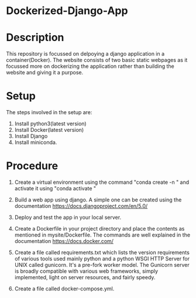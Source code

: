# Dockerized-Django-App

# Description
This repository is focussed on delpoying a django application in a container(Docker). The website consists of two basic static webpages as it focussed more on dockerizing the application rather than building the website and giving it a purpose.

# Setup
The steps involved in the setup are:
1. Install python3(latest version)
2. Install Docker(latest version)
3. Install Django
4. Install miniconda.
   
# Procedure
1. Create a virtual environment using the command "conda create -n <name>" and activate it using "conda activate <name>"

2. Build a web app using django. A simple one can be created using the documentation https://docs.djangoproject.com/en/5.0/

3. Deploy and test the app in your local server.

4. Create a Dockerfile in your project directory and place the contents as mentioned in mysite/Dockerfile. The commands are well explained in the documentation https://docs.docker.com/

5. Create a file called requirements.txt which lists the version requirements of various tools used mainly python and a python WSGI HTTP Server for UNIX called gunicorn. It's a pre-fork worker model. The Gunicorn server is broadly compatible with various web frameworks, simply implemented, light on server resources, and fairly speedy.

6. Create a file called docker-compose.yml.
